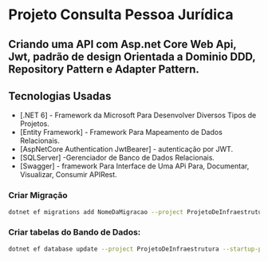 # Projeto Consulta Pessoa Jurídica
## Criando uma API com Asp.net Core Web Api, Jwt, padrão de design Orientada a Dominio DDD, Repository Pattern e Adapter Pattern.

## Tecnologias Usadas

- [.NET 6] - Framework da Microsoft Para Desenvolver Diversos Tipos de Projetos.
- [Entity Framework] - Framework Para Mapeamento de Dados Relacionais.
- [AspNetCore Authentication JwtBearer] - autenticação por JWT.
- [SQLServer] -Gerenciador de Banco de Dados Relacionais.
- [Swagger] - framework Para Interface de Uma APi Para, Documentar, Visualizar, Consumir APIRest.


### Criar Migração
```sh
dotnet ef migrations add NomeDaMigracao --project ProjetoDeInfraestrutura --startup-project ProjetoDeAplicacao --context NomeDoContexto

```

### Criar tabelas do Bando de Dados:

```sh
dotnet ef database update --project ProjetoDeInfraestrutura --startup-project ProjetoDeAplicacao --context NomeDoContexto
```


